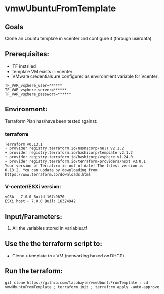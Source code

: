 # vmwUbuntuFromTemplate

## Goals
Clone an Ubuntu template in vcenter and configure it (through userdata)

## Prerequisites:
- TF installed
- template VM exists in vcenter
- VMware credentials are configured as environment variable for Vcenter:
```
TF_VAR_vsphere_user=******
TF_VAR_vsphere_server=******
TF_VAR_vsphere_password=******
```

## Environment:

Terraform Plan  has/have been tested against:

### terraform

```
Terraform v0.13.1
+ provider registry.terraform.io/hashicorp/null v2.1.2
+ provider registry.terraform.io/hashicorp/template v2.1.2
+ provider registry.terraform.io/hashicorp/vsphere v1.24.0
+ provider registry.terraform.io/terraform-providers/nsxt v3.0.1
Your version of Terraform is out of date! The latest version is 0.13.2. You can update by downloading from https://www.terraform.io/downloads.html
```

### V-center/ESXi version:
```
vCSA - 7.0.0 Build 16749670
ESXi host - 7.0.0 Build 16324942
```

## Input/Parameters:

1. All the variables stored in variables.tf

## Use the the terraform script to:
- Clone a template to a VM (networking based on DHCP)

## Run the terraform:
```
git clone https://github.com/tacobayle/vmwUbuntuFromTemplate ; cd vmwUbuntuFromTemplate ; terraform init ; terraform apply -auto-approve
```
